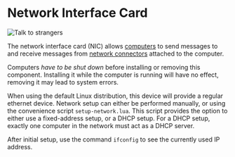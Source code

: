 # Network Interface Card
![Talk to strangers](item:oc2:network_interface_card)

The network interface card (NIC) allows [computers](../block/computer.md) to send messages to and receive messages from [network connectors](../block/network_connector.md) attached to the computer.

Computers *have to be shut down* before installing or removing this component. Installing it while the computer is running will have no effect, removing it may lead to system errors.

When using the default Linux distribution, this device will provide a regular ethernet device. Network setup can either be performed manually, or using the convenience script `setup-network.lua`. This script provides the option to either use a fixed-address setup, or a DHCP setup. For a DHCP setup, exactly one computer in the network must act as a DHCP server.

After initial setup, use the command `ifconfig` to see the currently used IP address.